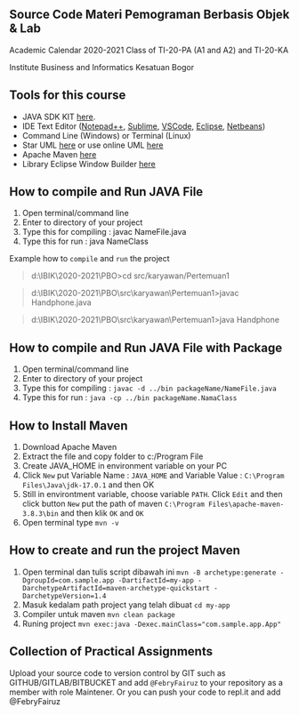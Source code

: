 ## Source Code Materi Pemograman Berbasis Objek & Lab

Academic Calendar 2020-2021 
Class of TI-20-PA (A1 and A2) and TI-20-KA

Institute Business and Informatics Kesatuan Bogor

## Tools for this course

- JAVA SDK KIT [here](https://www.oracle.com/java/technologies/downloads/#jdk17-windows).
- IDE Text Editor ([Notepad++](https://notepad-plus-plus.org/downloads/), [Sublime](https://www.sublimetext.com/3), [VSCode](https://code.visualstudio.com/download), [Eclipse](https://www.eclipse.org/downloads/), [Netbeans](https://www.oracle.com/java/technologies/javase-jdk-7-netbeans-downloads.html))
- Command Line (Windows) or Terminal (Linux)
- Star UML [here](https://staruml.io/download) or use online UML [here](https://creately.com/lp/uml-diagram-tool/)
- Apache Maven [here](https://maven.apache.org/download.cgi) 
- Library Eclipse Window Builder [here](https://download.eclipse.org/windowbuilder/latest/)

## How to compile and Run JAVA File

1. Open terminal/command line
2. Enter to directory of your project
3. Type this for compiling : javac NameFile.java
4. Type this for run : java NameClass 

Example how to `compile` and `run` the project

> d:\IBIK\2020-2021\PBO>cd src/karyawan/Pertemuan1

> d:\IBIK\2020-2021\PBO\src\karyawan\Pertemuan1>javac Handphone.java

> d:\IBIK\2020-2021\PBO\src\karyawan\Pertemuan1>java Handphone

## How to compile and Run JAVA File with Package

1. Open terminal/command line
2. Enter to directory of your project
3. Type this for compiling : `javac -d ../bin packageName/NameFile.java`
4. Type this for run : `java -cp ../bin packageName.NamaClass`


## How to Install Maven

1. Download Apache Maven
2. Extract the file and copy folder to c:/Program File
3. Create JAVA_HOME in environment variable on your PC
4. Click `New` put Variable Name : `JAVA_HOME` and Variable Value : `C:\Program Files\Java\jdk-17.0.1` and then OK
5. Still in environtment variable, choose variable `PATH`. Click `Edit` and then click button `New` put the path of maven `C:\Program Files\apache-maven-3.8.3\bin` and then klik `OK` and `OK`
6. Open terminal type `mvn -v`

## How to create and run the project Maven
1. Open terminal dan tulis script dibawah ini 
	`mvn -B archetype:generate -DgroupId=com.sample.app -DartifactId=my-app -DarchetypeArtifactId=maven-archetype-quickstart -DarchetypeVersion=1.4`
2. Masuk kedalam path project yang telah dibuat
	`cd my-app`
3. Compiler untuk maven `mvn clean package`
4. Runing project `mvn exec:java -Dexec.mainClass="com.sample.app.App"`	

## Collection of Practical Assignments

Upload your source code to version control by GIT such as GITHUB/GITLAB/BITBUCKET and add `@FebryFairuz` to your repository as a member with role Maintener.
Or you can push your code to repl.it and add @FebryFairuz 
